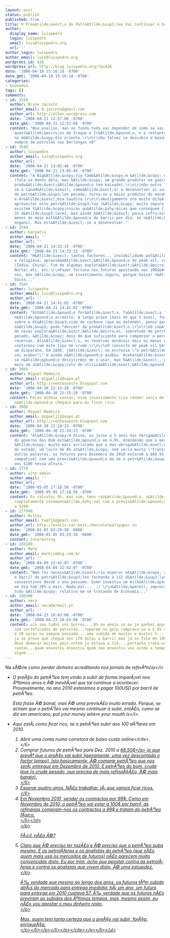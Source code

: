 ```yaml
---
layout: post
status: publish
published: true
title: O Pre&Atilde;&sect;o do Petr&Atilde;&sup3;leo Vai Continuar a Subir?
author:
  display_name: luispedro
  login: luispedro
  email: luis@luispedro.org
  url: ''
author_login: luispedro
author_email: luis@luispedro.org
wordpress_id: 426
wordpress_url: http://blog.luispedro.org/?p=426
date: '2006-04-18 15:16:18 -0700'
date_gmt: '2006-04-18 15:16:18 -0700'
categories:
- Economia
tags: []
comments:
- id: 3539
  author: Bruno Jacinto
  author_email: b.jacinto@gmail.com
  author_url: http://olhar.wordpress.com
  date: '2006-04-21 12:57:06 -0700'
  date_gmt: '2006-04-21 12:57:06 -0700'
  content: "Boa analise, mas no fundo tudo vai depender de como se vai resolver as
    quest&Atilde;&micro;es de Iraque e Ir&Atilde;&pound;o, e a restante instabilidade
    no m&Atilde;&copy;dio oriente.\r\n\r\nOu talvez se descubra a maior reserva de
    sempre de petroleo nas berlengas xD"
- id: 3540
  author: luispedro
  author_email: luis@luispedro.org
  author_url: ''
  date: '2006-04-21 13:05:46 -0700'
  date_gmt: '2006-04-21 13:05:46 -0700'
  content: "A Nig&Atilde;&copy;ria tamb&Atilde;&copy;m &Atilde;&copy; um grande problema
    (fala-se menos dela, mas &Atilde;&copy; um grande produtor em guerra civil e cuja
    produ&Atilde;&sect;&Atilde;&pound;o tem baixado).\r\n\r\nDo outro lado do Mundo,
    se o Canad&Atilde;&iexcl; come&Atilde;&sect;ar a desenvolver as suas reservas
    de petr&Atilde;&sup3;leo pesado, torna-se o maior produtor do mundo, maior que
    a Ar&Atilde;&iexcl;bia Saudita.\r\n\r\nAntigamente era muito dif&Atilde;&shy;cil
    aproveitar este petr&Atilde;&sup3;leo (&Atilde;&copy; muito impuro). Hoje j&Atilde;&iexcl;
    existem t&Atilde;&copy;cnicas qu&Atilde;&shy;micas que conseguem 1 barril por
    35 d&Atilde;&sup3;lares, mas ainda h&Atilde;&iexcl; pouca infra-estrutura (produzem-se
    menos de meio milh&Atilde;&pound;o de barris por dia, se n&Atilde;&pound;o me
    engano). Mas est&Atilde;&iexcl;-se a desenvolver."
- id: 3544
  author: Karyatis
  author_email: ''
  author_url: ''
  date: '2006-04-21 14:33:15 -0700'
  date_gmt: '2006-04-21 14:33:15 -0700'
  content: "H&Atilde;&iexcl; tantos factores... instabilidade pol&Atilde;&shy;tica
    e religiosa, aproxima&Atilde;&sect;&Atilde;&pound;o do peak oil, consumo crescente
    (India, China), fim de algumas explora&Atilde;&sect;&Atilde;&micro;es (Mar do
    Norte) etc. etc.\r\nFazer fortuna nos futuros apostando nos 100$&#47;bbl - n&Atilde;&pound;o
    sei, mas &Atilde;&copy; um investimento seguro, porque baixar n&Atilde;&pound;o
    baixa..."
- id: 3545
  author: luispedro
  author_email: luis@luispedro.org
  author_url: ''
  date: '2006-04-21 14:41:02 -0700'
  date_gmt: '2006-04-21 14:41:02 -0700'
  content: "Ent&Atilde;&pound;o for&Atilde;&sect;a, fa&Atilde;&sect;a fortuna. Eu
    n&Atilde;&pound;o acredito. A longo prazo (mais do que 5 anos), fora impostos
    sobre o di&Atilde;&sup3;xido de carbono (que eu defendo), penso que o petr&Atilde;&sup3;leo
    s&Atilde;&sup3; pode *descer* de pre&Atilde;&sect;o.\r\n\r\nO in&Atilde;&shy;cio
    de novas explora&Atilde;&sect;&Atilde;&micro;es, sobretudo de petr&Atilde;&sup3;leo
    pesado, &Atilde;&copy; mais do que suficiente para compensar a perda de outras
    reservas. Ali&Atilde;&iexcl;s, as reservas mundiais mais ou menos duplicam se
    contarmos com este tipo de crude.\r\n\r\nO conceito de peak oil &Atilde;&copy;
    um disparate. Em 1880, j&Atilde;&iexcl; se escrevia \"o petr&Atilde;&sup3;leo
    vai acabar!\" e ainda n&Atilde;&pound;o acabou. Acabar&Atilde;&iexcl; certamente,
    se n&Atilde;&pound;o desistirmos de o usar, mas h&Atilde;&iexcl;, pelo menos,
    mais um s&Atilde;&copy;culo de utiliza&Atilde;&sect;&Atilde;&pound;o."
- id: 3665
  author: Miguel Madeira
  author_email: miguelj11@sapo.pt
  author_url: http://ventosueste.blogspot.com
  date: '2006-04-30 22:15:28 -0700'
  date_gmt: '2006-04-30 22:15:28 -0700'
  content: Pelas minhas contas, esse investimento iria render cerca de 8% ao ano -
    n&Atilde;&pound;o chegava para eu ficar rico.
- id: 3666
  author: Miguel Madeira
  author_email: miguelj11@sapo.pt
  author_url: http://ventosueste.blogspot.com
  date: '2006-04-30 22:24:23 -0700'
  date_gmt: '2006-04-30 22:24:23 -0700'
  content: "Al&Atilde;&copy;m disso, os juros a 5 anos das obriga&Atilde;&sect;&Atilde;&micro;es
    do governo dos EUA est&Atilde;&pound;o em 4.9%. Atendendo que o mercado petrolifero
    &Atilde;&copy; muito mais arriscado que o das obriga&Atilde;&sect;&Atilde;&micro;es
    do estado, um lucro de 8% at&Atilde;&copy; nem seria muito \"transcendente\".\r\n\r\nPor
    outras palavras, os futuros para Dezembro de 2010 estarem a $68.95 &Atilde;&copy;
    compativel com uma previs&Atilde;&pound;o de de o petr&Atilde;&sup3;leo chegar
    aos $100 nessa altura."
- id: 3779
  author: site admin
  author_email: ''
  author_url: ''
  date: '2006-05-05 17:18:56 -0700'
  date_gmt: '2006-05-05 17:18:56 -0700'
  content: Eu calculei 9%, mas sim, tens raz&Atilde;&pound;o, n&Atilde;&pound;o &Atilde;&copy;
    completamente incompat&Atilde;&shy;vel com a previs&Atilde;&pound;o de petr&Atilde;&sup3;leo
    a $100.
- id: 217998
  author: Miltos
  author_email: taqfjk@gmail.com
  author_url: http://exotic-car-best.chevroletwallpaper.cn
  date: '2008-01-05 03:29:58 -0800'
  date_gmt: '2008-01-05 03:29:58 -0800'
  content: interesting
- id: 269109
  author: Mark
  author_email: markjim@ig.com.br
  author_url: ''
  date: '2008-04-09 22:42:07 -0700'
  date_gmt: '2008-04-09 22:42:07 -0700'
  content: "Nem foi necess&Atilde;&iexcl;rio esperar at&Atilde;&copy; 2010. Olha l&Atilde;&iexcl;
    o barril do petr&Atilde;&sup3;leo fechando a 112 d&Atilde;&sup3;lares, em recordes
    consecutivos desde o ano passado. Quem investiu um milh&Atilde;&pound;o, hoje
    em dia tem 20% a mais. Nada mal...  ;) \r\n&Atilde;&permil; impressionante como
    tudo &Atilde;&copy; relativo em se tratando de Economia..."
- id: 286308
  author: neca
  author_email: neca@armail.pt
  author_url: ''
  date: '2008-04-23 10:43:08 -0700'
  date_gmt: '2008-04-23 10:43:08 -0700'
  content: vcs sao todos uns burros....8% ao anois so eu ja ganhei quase 70% em 2007
    com certeficados de petroleo...reparem na galp comprava-se a 5.85 e agora estve
    a 20 euros na semana passada....uma subida de muitos e muitos %.....o petroleo
    ja se preve que chegue aos 170 dolas o barril mas ja se fala em 190 dolares....nao
    deve demorar muitos pois ontem ja estava a 119....portanto trata-se de fazer as
    contas...quem envestiu envestiu quem nao envestiu vai ainda a tempo de ganhar
    algum....
---
```

<p>Na s&Atilde;&copy;rie <i>como perder dinheiro acreditando nos jornais de refer&Atilde;&ordf;ncia<&#47;i></p>
<ul>
<li>
<p><cite>O pre&Atilde;&sect;o do petr&Atilde;&sup3;leo tem vindo a subir de forma impar&Atilde;&iexcl;vel nos &Atilde;&ordm;ltimos anos e &Atilde;&copy; inevit&Atilde;&iexcl;vel que tal continue a acontecer. Provavelmente, no ano 2010 estaremos a pagar 100USD por barril de petr&Atilde;&sup3;leo.</p>
<p>Esta frase &Atilde;&copy; banal, mas &Atilde;&copy; uma previs&Atilde;&pound;o muito errada. Porque, se acham que o petr&Atilde;&sup3;leo vai mesmo continuar a subir, ent&Atilde;&pound;o, como se diz em americano, <i>put your money where your mouth is<&#47;i>.</p>
<li>
<p>Aqui est&Atilde;&iexcl; como ficar rico, se o petr&Atilde;&sup3;leo subir aos 100 d&Atilde;&sup3;lares em 2010.</p>
<ol>
<li>Abrir uma conta numa <cite>corretora de baixo custo online<&#47;cite>.<br />
<&#47;li>
<li>Comprar futuros de petr&Atilde;&sup3;leo para Dez. 2010 a <a href="http:&#47;&#47;www.nymex.com&#47;lsco_fut_csf.aspx">68.50$<&#47;a> (o que prev&Atilde;&ordf; que o pre&Atilde;&sect;o vai subir ligeiramente, uma vez descontada o factor tempo). Isto basicamente, &Atilde;&copy; comprar petr&Atilde;&sup3;leo que nos ser&Atilde;&iexcl; entregue em Dezembro de 2010. E petr&Atilde;&sup3;leo do bom, crude leve (o crude pesado, que precisa de mais refina&Atilde;&sect;&Atilde;&pound;o, &Atilde;&copy; mais barato).<br />
<&#47;li>
<li>Esperar quatro anos. N&Atilde;&pound;o trabalhar, j&Atilde;&iexcl; que vamos ficar ricos.<br />
<&#47;li>
<li>Em Novembro 2010, vender os contractos por 99$. Como em Novembro de 2010, o petr&Atilde;&sup3;leo vai estar a 100$ por barril, as refinarias compram-nos os contractos a 99$ e tratam do petr&Atilde;&sup3;leo f&Atilde;&shy;sico.<br />
<&#47;li><&#47;ol><br />
<&#47;p>
<p>F&Atilde;&iexcl;cil, n&Atilde;&pound;o &Atilde;&copy;?</p>
<li>
<p>Claro que &Atilde;&copy; preciso ter raz&Atilde;&pound;o e &Atilde;&copy; preciso que o petr&Atilde;&sup3;leo suba mesmo. E as petrol&Atilde;&shy;feras e os analistas do petr&Atilde;&sup3;leo (que s&Atilde;&pound;o quem mais usa os mercados de futuros) n&Atilde;&pound;o parecem muito convencidas disto. Eu por mim, acho que apostar contra as petrol&Atilde;&shy;feras e contra os analistas que vivem disto, &Atilde;&copy; uma estupidez.<br />
<&#47;p>
<p>&Atilde;&permil; verdade que mesmo ao longo dos anos, os futuros t&Atilde;&ordf;m subido atr&Atilde;&iexcl;s do mercado para entrega imediata: h&Atilde;&iexcl; um ano, um futuro para entrega em 2010 custava 57. &Atilde;&permil; verdade que os futuros n&Atilde;&pound;o previram as subidas dos &Atilde;&ordm;ltimos tempos, mas, mesmo assim, eu n&Atilde;&pound;o vou apostar o meu dinheiro nisto.<br />
<&#47;p>
<p>Mas, quem tem tanta certeza que o pre&Atilde;&sect;o vai subir, for&Atilde;&sect;a, enrique&Atilde;&sect;a.<br />
<&#47;p><&#47;li><&#47;p><&#47;li><&#47;p><&#47;cite><&#47;p><&#47;li><&#47;ul></p>
